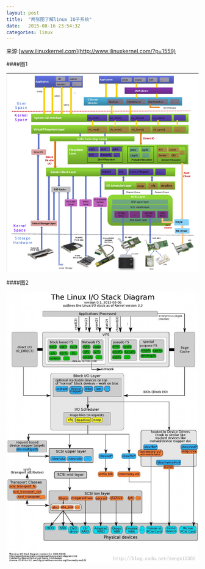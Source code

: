 ```yaml
---
layout: post
title:  "两张图了解linux IO子系统"
date:   2015-08-16 23:54:32
categories: linux 
---
```

来源:[www.ilinuxkernel.com](http://www.ilinuxkernel.com/?p=1559)

####图1

![iostack](/images/linux_io_stackv1.0.png "iostack")

####图2

![iostack2](/images/iostackv2.0.png "iostack2")

